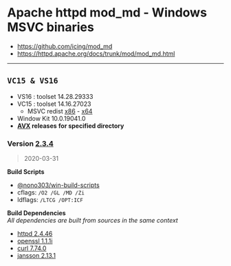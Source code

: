 # Apache httpd mod_md - Windows MSVC binaries #
- https://github.com/icing/mod_md
- https://httpd.apache.org/docs/trunk/mod/mod_md.html

----
## `VC15 & VS16`
- VS16 : toolset 14.28.29333
- VC15 : toolset 14.16.27023
  - MSVC redist  [x86](https://aka.ms/vs/16/release/vc_redist.x86.exe) - [x64](https://aka.ms/vs/16/release/vc_redist.x64.exe)
- Window Kit 10.0.19041.0
- **[AVX](https://msdn.microsoft.com/fr-fr/library/jj620901.aspx) releases** __for specified directory__

### Version [2.3.4](https://github.com/icing/mod_md/tree/v2.3.4)
> 2020-03-31

**Build Scripts** 

- [@nono303/win-build-scripts](https://github.com/nono303/win-build-scripts)
- cflags: `/O2 /GL /MD /Zi`
- ldflags: `/LTCG /OPT:ICF`

**Build Dependencies**  
*All dependencies are built from sources in the same context*

 - [httpd 2.4.46](https://github.com/apache/httpd/tree/2.4.46)   
 - [openssl 1.1.1i](https://github.com/openssl/openssl/tree/OpenSSL_1_1_1i)
 - [curl 7.74.0](https://github.com/curl/curl/tree/curl-7_74_0)  
 - [jansson 2.13.1](https://github.com/akheron/jansson/tree/v2.13.1)
